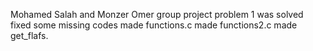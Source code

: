 Mohamed Salah and Monzer Omer group project
problem 1 was solved
fixed some missing codes
made functions.c
made functions2.c
made get_flafs.
